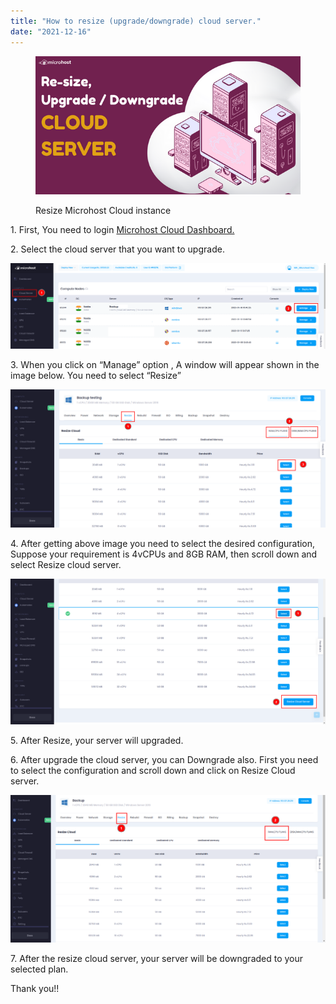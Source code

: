 ```yaml
---
title: "How to resize (upgrade/downgrade) cloud server."
date: "2021-12-16"
---
```


<figure>

![Resize Microhost Cloud instance](images/How-to-resize-upgrade_downgrade-cloud-server.png)

<figcaption>

Resize Microhost Cloud instance

</figcaption>

</figure>

1\. First, You need to login [Microhost Cloud Dashboard.](https://cloud.microhost.com/app/login)

2\. Select the cloud server that you want to upgrade.

![](images/image-786.png)

3\. When you click on “Manage” option , A window will appear shown in the image below. You need to select “Resize”

![](images/image-787.png)

4\. After getting above image you need to select the desired configuration, Suppose your requirement is 4vCPUs and 8GB RAM, then scroll down and select Resize cloud server.

![](images/image-788.png)

5\. After Resize, your server will upgraded.

6\. After upgrade the cloud server, you can Downgrade also. First you need to select the configuration and scroll down and click on Resize Cloud server.

![](images/image-789.png)

7\. After the resize cloud server, your server will be downgraded to your selected plan.

Thank you!!
